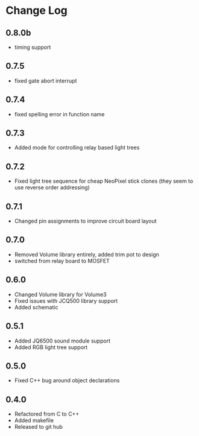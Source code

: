 # Change Log
## 0.8.0b
- timing support

## 0.7.5
- fixed gate abort interrupt

## 0.7.4
- fixed spelling error in function name

## 0.7.3
- Added mode for controlling relay based light trees

## 0.7.2
- Fixed light tree sequence for cheap NeoPixel stick clones (they seem to use reverse order addressing)

## 0.7.1
- Changed pin assignments to improve circuit board layout

## 0.7.0
- Removed Volume library entirely, added trim pot to design
- switched from relay board to MOSFET

## 0.6.0
- Changed Volume library for Volume3
- Fixed issues with JCQ500 library support
- Added schematic

## 0.5.1
- Added JQ6500 sound module support
- Added RGB light tree support

## 0.5.0
- Fixed C++ bug around object declarations

## 0.4.0
- Refactored from C to C++
- Added makefile
- Released to git hub
